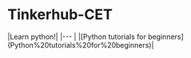 <h1 align="centre"> Tinkerhub-CET </h1>
|Learn python!|
|---          |
|[Python tutorials for beginners](Python%20tutorials%20for%20beginners)|


